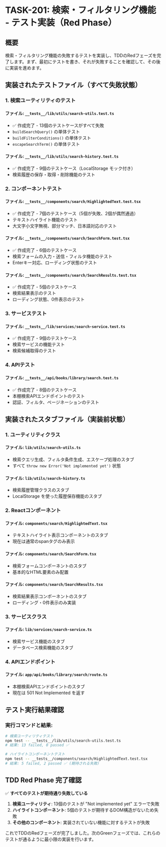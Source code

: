 # TASK-201: 検索・フィルタリング機能 - テスト実装（Red Phase）

## 概要

検索・フィルタリング機能の失敗するテストを実装し、TDDのRedフェーズを完了します。まず、最初にテストを書き、それが失敗することを確認して、その後に実装を進めます。

## 実装されたテストファイル（すべて失敗状態）

### 1. 検索ユーティリティのテスト

#### ファイル: `__tests__/lib/utils/search-utils.test.ts`
- ✅ 作成完了 - 13個のテストケースがすべて失敗
- `buildSearchQuery()` の単体テスト
- `buildFilterConditions()` の単体テスト  
- `escapeSearchTerm()` の単体テスト

#### ファイル: `__tests__/lib/utils/search-history.test.ts`
- ✅ 作成完了 - 9個のテストケース（LocalStorage モック付き）
- 検索履歴の保存・取得・削除機能のテスト

### 2. コンポーネントテスト

#### ファイル: `__tests__/components/search/HighlightedText.test.tsx`
- ✅ 作成完了 - 7個のテストケース（5個が失敗、2個が偶然通過）
- テキストハイライト機能のテスト
- 大文字小文字無視、部分マッチ、日本語対応のテスト

#### ファイル: `__tests__/components/search/SearchForm.test.tsx`
- ✅ 作成完了 - 6個のテストケース
- 検索フォームの入力・送信・フィルタ機能のテスト
- Enterキー対応、ローディング状態のテスト

#### ファイル: `__tests__/components/search/SearchResults.test.tsx`  
- ✅ 作成完了 - 5個のテストケース
- 検索結果表示のテスト
- ローディング状態、0件表示のテスト

### 3. サービステスト

#### ファイル: `__tests__/lib/services/search-service.test.ts`
- ✅ 作成完了 - 9個のテストケース
- 検索サービスの機能テスト
- 検索候補取得のテスト

### 4. APIテスト

#### ファイル: `__tests__/api/books/library/search.test.ts`
- ✅ 作成完了 - 8個のテストケース
- 本棚検索APIエンドポイントのテスト
- 認証、フィルタ、ページネーションのテスト

## 実装されたスタブファイル（実装前状態）

### 1. ユーティリティクラス

#### ファイル: `lib/utils/search-utils.ts`
- 検索クエリ生成、フィルタ条件生成、エスケープ処理のスタブ
- すべて `throw new Error('Not implemented yet')` 状態

#### ファイル: `lib/utils/search-history.ts`
- 検索履歴管理クラスのスタブ
- LocalStorage を使った履歴保存機能のスタブ

### 2. Reactコンポーネント

#### ファイル: `components/search/HighlightedText.tsx`
- テキストハイライト表示コンポーネントのスタブ
- 現在は通常のspanタグのみ表示

#### ファイル: `components/search/SearchForm.tsx`
- 検索フォームコンポーネントのスタブ
- 基本的なHTML要素のみ配置

#### ファイル: `components/search/SearchResults.tsx`
- 検索結果表示コンポーネントのスタブ
- ローディング・0件表示のみ実装

### 3. サービスクラス

#### ファイル: `lib/services/search-service.ts`
- 検索サービス機能のスタブ
- データベース検索機能のスタブ

### 4. APIエンドポイント

#### ファイル: `app/api/books/library/search/route.ts`
- 本棚検索APIエンドポイントのスタブ
- 現在は 501 Not Implemented を返す

## テスト実行結果確認

### 実行コマンドと結果:

```bash
# 検索ユーティリティテスト
npm test -- __tests__/lib/utils/search-utils.test.ts
# 結果: 13 failed, 0 passed ✅

# ハイライトコンポーネントテスト  
npm test -- __tests__/components/search/HighlightedText.test.tsx
# 結果: 5 failed, 2 passed ✅ (期待される失敗)
```

## TDD Red Phase 完了確認

✅ **すべてのテストが期待通り失敗している**

1. **検索ユーティリティ**: 13個のテストが "Not implemented yet" エラーで失敗
2. **ハイライトコンポーネント**: 5個のテストが期待するDOM構造がないため失敗
3. **その他のコンポーネント**: 実装されていない機能に対するテストが失敗

これでTDDのRedフェーズが完了しました。次のGreenフェーズでは、これらのテストが通るように最小限の実装を行います。
